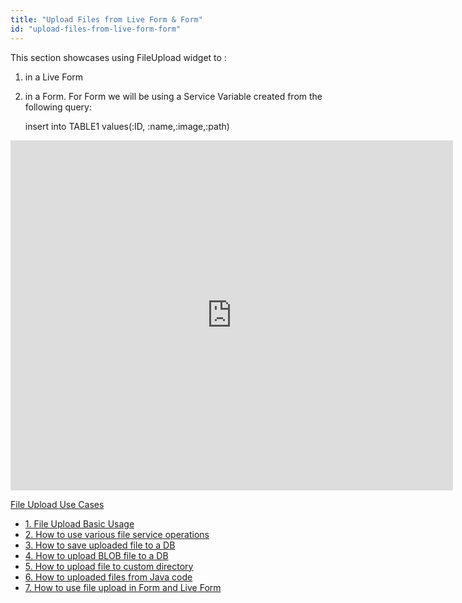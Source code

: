 ```yaml
---
title: "Upload Files from Live Form & Form"
id: "upload-files-from-live-form-form"
---
```


This section showcases using FileUpload widget to :

1. in a Live Form
2. in a Form. For Form we will be using a Service Variable created from the following query:
    
    insert into TABLE1 values(:ID, :name,:image,:path)
    

<iframe width="708" height="560" src="https://docs.google.com/presentation/d/e/2PACX-1vQV1F-4nXHSpzRXGCmlLG16nKKGTo-XADZMJQp1Vulflvm06UGsSrmpwZA7kCl9vD1NQEILOKO0ACwc/embed?start=false&amp;loop=false&amp;delayms=3000" frameborder="0" allowfullscreen="allowfullscreen" mozallowfullscreen="mozallowfullscreen" webkitallowfullscreen="webkitallowfullscreen"></iframe>

[File Upload Use Cases](/learn/app-development/widgets/basic/fileupload-use-cases/)

- [1. File Upload Basic Usage](/learn/app-development/widgets/form-widgets/file-upload-basic-usage/)
- [2. How to use various file service operations](/learn/how-tos/file-upload-widget-operations/)
- [3. How to save uploaded file to a DB](/learn/how-tos/upload-file-save-database/)
- [4. How to upload BLOB file to a DB](/learn/how-tos/file-upload-blob-data/)
- [5. How to upload file to custom directory](/learn/how-tos/file-upload-custom-directory/)
- [6. How to uploaded files from Java code](/learn/how-tos/accessing-file-upload-java-code/)
- [7. How to use file upload in Form and Live Form](/learn/how-tos/upload-files-from-live-form-form/)

